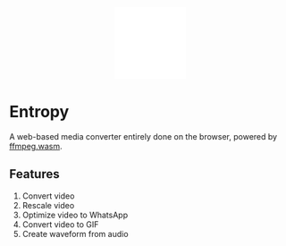 <p align="center">
  <a href="#">
    <img alt="Entropy" width="128px" height="128px" src="https://raw.githubusercontent.com/vyonizr/entropy/main/docs/images/entropy-logo.svg">
  </a>
</p>

# Entropy

A web-based media converter entirely done on the browser, powered by [ffmpeg.wasm](https://github.com/ffmpegwasm/ffmpeg.wasm).

## Features

1. Convert video
2. Rescale video
3. Optimize video to WhatsApp
4. Convert video to GIF
5. Create waveform from audio